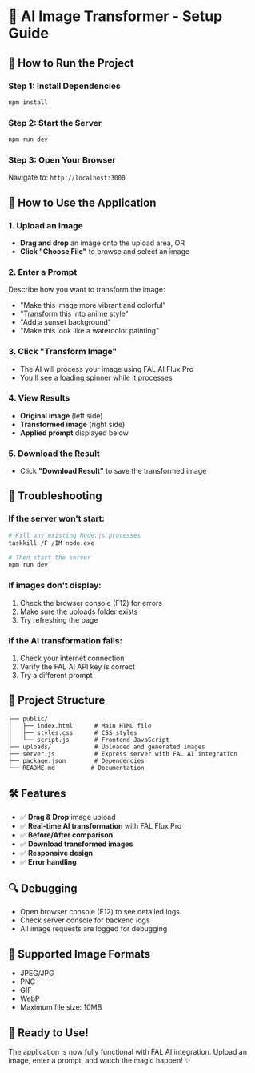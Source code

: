 # 🎨 AI Image Transformer - Setup Guide

## 🚀 **How to Run the Project**

### **Step 1: Install Dependencies**
```bash
npm install
```

### **Step 2: Start the Server**
```bash
npm run dev
```

### **Step 3: Open Your Browser**
Navigate to: `http://localhost:3000`

## 🎯 **How to Use the Application**

### **1. Upload an Image**
- **Drag and drop** an image onto the upload area, OR
- **Click "Choose File"** to browse and select an image

### **2. Enter a Prompt**
Describe how you want to transform the image:
- "Make this image more vibrant and colorful"
- "Transform this into anime style"
- "Add a sunset background"
- "Make this look like a watercolor painting"

### **3. Click "Transform Image"**
- The AI will process your image using FAL AI Flux Pro
- You'll see a loading spinner while it processes

### **4. View Results**
- **Original image** (left side)
- **Transformed image** (right side)
- **Applied prompt** displayed below

### **5. Download the Result**
- Click **"Download Result"** to save the transformed image

## 🔧 **Troubleshooting**

### **If the server won't start:**
```bash
# Kill any existing Node.js processes
taskkill /F /IM node.exe

# Then start the server
npm run dev
```

### **If images don't display:**
1. Check the browser console (F12) for errors
2. Make sure the uploads folder exists
3. Try refreshing the page

### **If the AI transformation fails:**
1. Check your internet connection
2. Verify the FAL AI API key is correct
3. Try a different prompt

## 📁 **Project Structure**
```
├── public/
│   ├── index.html      # Main HTML file
│   ├── styles.css      # CSS styles
│   └── script.js       # Frontend JavaScript
├── uploads/            # Uploaded and generated images
├── server.js           # Express server with FAL AI integration
├── package.json        # Dependencies
└── README.md          # Documentation
```

## 🛠 **Features**
- ✅ **Drag & Drop** image upload
- ✅ **Real-time AI transformation** with FAL Flux Pro
- ✅ **Before/After comparison**
- ✅ **Download transformed images**
- ✅ **Responsive design**
- ✅ **Error handling**

## 🔍 **Debugging**
- Open browser console (F12) to see detailed logs
- Check server console for backend logs
- All image requests are logged for debugging

## 🎨 **Supported Image Formats**
- JPEG/JPG
- PNG
- GIF
- WebP
- Maximum file size: 10MB

## 🚀 **Ready to Use!**
The application is now fully functional with FAL AI integration. Upload an image, enter a prompt, and watch the magic happen! ✨ 
